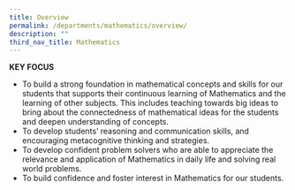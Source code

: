```yaml
---
title: Overview
permalink: /departments/mathematics/overview/
description: ""
third_nav_title: Mathematics
---
```

**KEY FOCUS**

* To build a strong foundation in mathematical concepts and skills for our students that supports their continuous learning of Mathematics and the learning of other subjects. This includes teaching towards big ideas to bring about the connectedness of mathematical ideas for the students and deepen understanding of concepts.
* To develop students’ reasoning and communication skills, and encouraging metacognitive thinking and strategies.
* To develop confident problem solvers who are able to appreciate the relevance and application of Mathematics in daily life and solving real world problems.
* To build confidence and foster interest in Mathematics for our students.